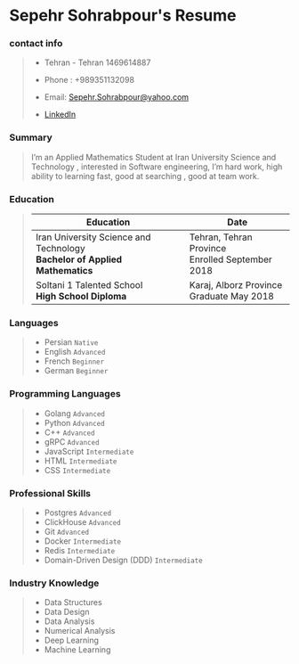 # Sepehr Sohrabpour's Resume

### contact info

> * Tehran - Tehran 1469614887
>
> * Phone : +989351132098
>
> * Email: Sepehr.Sohrabpour@yahoo.com
>
> * [LinkedIn](https://linkedin.com/in/sepehr-sohrabpour-307687163)

### Summary

> I’m an Applied Mathematics Student at Iran University Science and Technology ,
> interested in Software engineering, I’m hard work, high ability to learning fast, good at searching , good at team work.

### Education

> Education | Date
>  ----------- | -----------
> Iran University Science and Technology <br> <b> Bachelor of Applied Mathematics </b>|Tehran, Tehran Province <br> Enrolled September 2018
> Soltani 1 Talented School<br> <b>High School Diploma </b>| Karaj, Alborz Province <br>Graduate May 2018

### Languages

> * Persian `Native` <br>
> * English `Advanced` <br>
> * French `Beginner` <br>
> * German `Beginner` <br>

### Programming Languages

> * Golang `Advanced` <br>
> * Python `Advanced` <br>
> * C++ `Advanced` <br>
> * gRPC `Advanced` <br>
> * JavaScript `Intermediate` <br>
> * HTML `Intermediate` <br>
> * CSS `Intermediate` <br>

### Professional Skills

> * Postgres `Advanced` <br>
> * ClickHouse `Advanced` <br>
> * Git `Advanced` <br>
> * Docker `Intermediate` <br>
> * Redis `Intermediate` <br>
> * Domain-Driven Design (DDD) `Intermediate` <br>

### Industry Knowledge

> * Data Structures
> * Data Design
> * Data Analysis
> * Numerical Analysis
> * Deep Learning
> * Machine Learning
